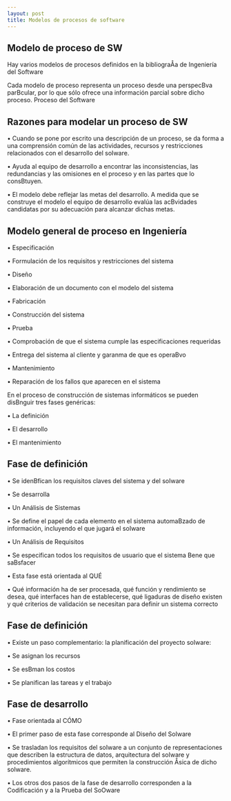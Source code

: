 ```yaml
---
layout: post
title: Modelos de procesos de software
---
```


Modelo de proceso de SW 
--

Hay varios modelos de procesos definidos en la bibliograÅa de
Ingeniería del Software

Cada modelo de proceso representa un proceso desde una
perspecBva parBcular, por lo que sólo ofrece una información
parcial sobre dicho proceso.
Proceso del Software


Razones para modelar un proceso de SW 
--

• Cuando se pone por escrito una descripción de un proceso, se
da forma a una comprensión común de las actividades, recursos
y restricciones relacionados con el desarrollo del soIware.

• Ayuda al equipo de desarrollo a encontrar las inconsistencias,
las redundancias y las omisiones en el proceso y en las partes
que lo consBtuyen.

• El modelo debe reflejar las metas del desarrollo. A medida que
se construye el modelo el equipo de desarrollo evalúa las
acBvidades candidatas por su adecuación para alcanzar dichas
metas.



Modelo general de proceso en Ingeniería
--


• Especificación

• Formulación de los requisitos y restricciones del sistema

• Diseño

• Elaboración de un documento con el modelo del sistema

• Fabricación

• Construcción del sistema

• Prueba

• Comprobación de que el sistema cumple las especificaciones
requeridas

• Entrega del sistema al cliente y garanma de que es operaBvo

• Mantenimiento

• Reparación de los fallos que aparecen en el sistema



En el proceso de construcción de sistemas informáticos se
pueden disBnguir tres fases genéricas:

• La definición

• El desarrollo

• El mantenimiento


Fase de definición
--

• Se idenBfican los requisitos claves del sistema y del soIware

• Se desarrolla

• Un Análisis de Sistemas

• Se define el papel de cada elemento en el sistema automaBzado de
información, incluyendo el que jugará el soIware

• Un Análisis de Requisitos

• Se especifican todos los requisitos de usuario que el sistema Bene que
saBsfacer

• Esta fase está orientada al QUÉ

• Qué información ha de ser procesada, qué función y rendimiento se
desea, qué interfaces han de establecerse, qué ligaduras de diseño
existen y qué criterios de validación se necesitan para definir un
sistema correcto


Fase de definición
--

• Existe un paso complementario: la planificación del proyecto
soIware:

• Se asignan los recursos

• Se esBman los costos

• Se planifican las tareas y el trabajo


Fase de desarrollo
--

• Fase orientada al CÓMO

• El primer paso de esta fase corresponde al Diseño del SoIware

• Se trasladan los requisitos del soIware a un conjunto de
representaciones que describen la estructura de datos, arquitectura
del soIware y procedimientos algorítmicos que permiten la
construcción Åsica de dicho soIware.

• Los otros dos pasos de la fase de desarrollo corresponden a la
Codificación y a la Prueba del SoOware

